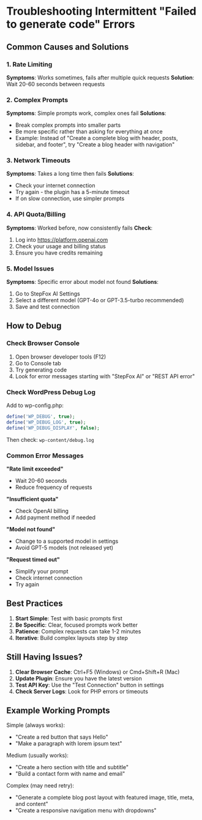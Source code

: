 # Troubleshooting Intermittent "Failed to generate code" Errors

## Common Causes and Solutions

### 1. **Rate Limiting**
**Symptoms**: Works sometimes, fails after multiple quick requests
**Solution**: Wait 20-60 seconds between requests

### 2. **Complex Prompts**
**Symptoms**: Simple prompts work, complex ones fail
**Solutions**:
- Break complex prompts into smaller parts
- Be more specific rather than asking for everything at once
- Example: Instead of "Create a complete blog with header, posts, sidebar, and footer", try "Create a blog header with navigation"

### 3. **Network Timeouts**
**Symptoms**: Takes a long time then fails
**Solutions**:
- Check your internet connection
- Try again - the plugin has a 5-minute timeout
- If on slow connection, use simpler prompts

### 4. **API Quota/Billing**
**Symptoms**: Worked before, now consistently fails
**Check**: 
1. Log into https://platform.openai.com
2. Check your usage and billing status
3. Ensure you have credits remaining

### 5. **Model Issues**
**Symptoms**: Specific error about model not found
**Solutions**:
1. Go to StepFox AI Settings
2. Select a different model (GPT-4o or GPT-3.5-turbo recommended)
3. Save and test connection

## How to Debug

### Check Browser Console
1. Open browser developer tools (F12)
2. Go to Console tab
3. Try generating code
4. Look for error messages starting with "StepFox AI" or "REST API error"

### Check WordPress Debug Log
Add to wp-config.php:
```php
define('WP_DEBUG', true);
define('WP_DEBUG_LOG', true);
define('WP_DEBUG_DISPLAY', false);
```

Then check: `wp-content/debug.log`

### Common Error Messages

**"Rate limit exceeded"**
- Wait 20-60 seconds
- Reduce frequency of requests

**"Insufficient quota"**
- Check OpenAI billing
- Add payment method if needed

**"Model not found"**
- Change to a supported model in settings
- Avoid GPT-5 models (not released yet)

**"Request timed out"**
- Simplify your prompt
- Check internet connection
- Try again

## Best Practices

1. **Start Simple**: Test with basic prompts first
2. **Be Specific**: Clear, focused prompts work better
3. **Patience**: Complex requests can take 1-2 minutes
4. **Iterative**: Build complex layouts step by step

## Still Having Issues?

1. **Clear Browser Cache**: Ctrl+F5 (Windows) or Cmd+Shift+R (Mac)
2. **Update Plugin**: Ensure you have the latest version
3. **Test API Key**: Use the "Test Connection" button in settings
4. **Check Server Logs**: Look for PHP errors or timeouts

## Example Working Prompts

Simple (always works):
- "Create a red button that says Hello"
- "Make a paragraph with lorem ipsum text"

Medium (usually works):
- "Create a hero section with title and subtitle"
- "Build a contact form with name and email"

Complex (may need retry):
- "Generate a complete blog post layout with featured image, title, meta, and content"
- "Create a responsive navigation menu with dropdowns"

